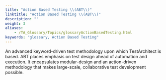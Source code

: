 ```yaml
--- 
title: "Action Based Testing \\(ABT\\)"
linktitle: "Action Based Testing \\(ABT\\)"
description: ""
weight: 3
aliases: 
    - /TA_Glossary/Topics/glossaryActionBasedTesting.html
keywords: "glossary, Action Based Testing"
---
```


An advanced keyword-driven test methodology upon which TestArchitect is based. ABT places emphasis on test design ahead of automation and execution. It encapsulates modular-design and an action-driven methodology that makes large-scale, collaborative test development possible.

